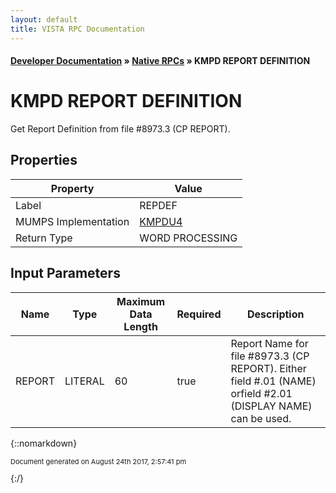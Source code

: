 ```yaml
---
layout: default
title: VISTA RPC Documentation
---
```


#### [Developer Documentation](../index) &#187; [Native RPCs](TableOfContents) &#187; KMPD REPORT DEFINITION<br/>
# KMPD REPORT DEFINITION

Get Report Definition from file #8973.3 (CP REPORT).

## Properties

Property | Value
--- | ---
Label | REPDEF
MUMPS Implementation | [KMPDU4](http://code.osehra.org/dox/Routine_KMPDU4_source.html)
Return Type | WORD PROCESSING


## Input Parameters

Name | Type | Maximum Data Length | Required | Description
--- | --- | --- | --- | ---
REPORT | LITERAL | 60 | true | Report Name for file #8973.3 (CP REPORT). Either field #.01 (NAME) orfield #2.01 (DISPLAY NAME) can be used.



{::nomarkdown} <br/><p style="font-size: 11px">Document generated on August 24th 2017, 2:57:41 pm</p>{:/}